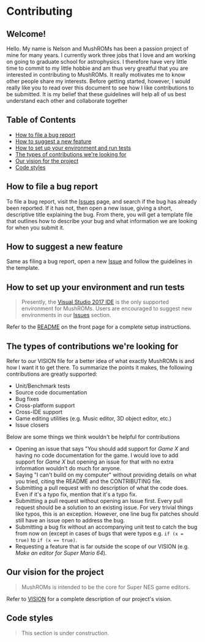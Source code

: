 # Contributing

## Welcome!
Hello. My name is Nelson and MushROMs has been a passion project of mine for many years. I currently work three jobs that I love and am working on going to graduate school for astrophysics. I therefore have very little time to commit to my little hobbie and am thus very greatful that you are interested in contributing to MushROMs. It really motivates me to know other people share my interests. Before getting started, however, I would really like you to read over this document to see how I like contributions to be submitted. It is my belief that these guidelines will help all of us best understand each other and collaborate together

## Table of Contents
* [How to file a bug report](#how-to-file-a-bug-report)
* [How to suggest a new feature](#how-to-suggest-a-new-feature)
* [How to set up your environment and run tests](#how-to-set-up-your-environment-and-run-tests)
* [The types of contributions we're looking for](#the-types-of-contributions-were-looking-for)
* [Our vision for the project](#our-vision-for-the-project)
* [Code styles](#code-styles)

## How to file a bug report
To file a bug report, visit the [Issues](https://github.com/bonimy/MushROMs/issues) page, and search if the bug has already been reported. If it has not, then open a new issue, giving a short, descriptive title explaining the bug. From there, you will get a template file that outlines how to describe your bug and what information we are looking for when you submit it.

## How to suggest a new feature
Same as filing a bug report, open a new [Issue](https://github.com/bonimy/MushROMs/issues) and follow the guidelines in the template.

## How to set up your environment and run tests
> Presently, the [Visual Studio 2017 IDE](https://www.visualstudio.com/en-us/news/releasenotes/vs2017-relnotes) is the only supported environment for MushROMs. Users are encouraged to suggest new environments in our [Issues](https://github.com/bonimy/MushROMs/issues) section.

Refer to the [README](README.md#installation) on the front page for a complete setup instructions.

## The types of contributions we're looking for
Refer to our VISION file for a better idea of what exactly MushROMs is and how I want it to get there. To summarize the points it makes, the following contributions are greatly supported:
* Unit/Benchmark tests
* Source code documentation
* Bug fixes
* Cross-platform support
* Cross-IDE support
* Game editing utilities (e.g. Music editor, 3D object editor, etc.)
* Issue closers

Below are some things we think wouldn't be helpful for contributions
* Opening an issue that says "You should add support for _Game X_ and having no code documentation for the game. I would love to add support for _Game X_ but opening an issue for that with no extra information wouldn't do much for anyone.
* Saying "I can't build on my computer" without providing details on what you tried, citing the README and the CONTRIBUTING file.
* Submitting a pull request with no description of what the code does. Even if it's a typo fix, mention that it's a typo fix.
* Submitting a pull request without opening an Issue first. Every pull request should be a solution to an existing issue. For very trivial things like typos, this is an exception. However, one line bug fix patches should still have an issue open to address the bug.
* Submitting a bug fix without an accompanying unit test to catch the bug from now on (except in cases of bugs that were typos e.g. `if (x = true)` to `if (x == true)`.
* Requesting a feature that is far outside the scope of our VISION (e.g. _Make an editor for Super Mario 64_).

## Our vision for the project
> MushROMs is intended to be the core for Super NES game editors.

Refer to [VISION](VISION.md) for a complete description of our project's vision.

## Code styles
>This section is under construction.
